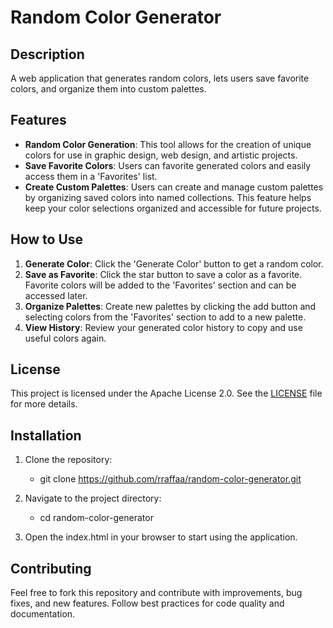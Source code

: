 # Random Color Generator

## Description
A web application that generates random colors, lets users save favorite colors, and organize them into custom palettes.

## Features
- **Random Color Generation**: This tool allows for the creation of unique colors for use in graphic design, web design, and artistic projects.
- **Save Favorite Colors**: Users can favorite generated colors and easily access them in a 'Favorites' list.
- **Create Custom Palettes**: Users can create and manage custom palettes by organizing saved colors into named collections. This feature helps keep your color selections organized and accessible for future projects.

## How to Use
1. **Generate Color**: Click the 'Generate Color' button to get a random color.
2. **Save as Favorite**: Click the star button to save a color as a favorite. Favorite colors will be added to the 'Favorites' section and can be accessed later.
3. **Organize Palettes**: Create new palettes by clicking the add button and selecting colors from the 'Favorites' section to add to a new palette.
4. **View History**: Review your generated color history to copy and use useful colors again.

## License
This project is licensed under the Apache License 2.0. See the [LICENSE](./LICENSE) file for more details.

## Installation

1. Clone the repository:
   
   - git clone https://github.com/rraffaa/random-color-generator.git

2. Navigate to the project directory:
 
    - cd random-color-generator

3. Open the index.html in your browser to start using the application.

## Contributing
Feel free to fork this repository and contribute with improvements, bug fixes, and new features. Follow best practices for code quality and documentation.
